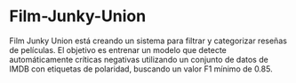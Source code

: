 # Film-Junky-Union
Film Junky Union está creando un sistema para filtrar y categorizar reseñas de películas. El objetivo es entrenar un modelo que detecte automáticamente críticas negativas utilizando un conjunto de datos de IMDB con etiquetas de polaridad, buscando un valor F1 mínimo de 0.85.
